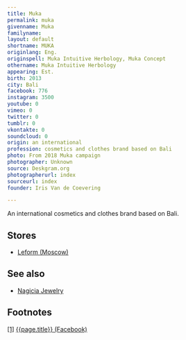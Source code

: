 ```yaml
---
title: Muka
permalink: muka
givenname: Muka
familyname:
layout: default
shortname: MUKA
originlang: Eng.
originspell: Muka Intuitive Herbology, Muka Concept
othername: Muka Intuitive Herbology
appearing: Est.
birth: 2013
city: Bali
facebook: 776
instagram: 3500
youtube: 0
vimeo: 0
twitter: 0
tumblr: 0
vkontakte: 0
soundcloud: 0
origin: an international
profession: cosmetics and clothes brand based on Bali
photo: From 2018 Muka campaign
photographer: Unknown
source: Deskgram.org
photographerurl: index
sourceurl: index
founder: Iris Van de Coevering

---
```


An international cosmetics and clothes brand based on Bali.

## Stores

+ [Leform (Moscow)](leform)

## See also

+ [Nagicia Jewelry](nagicia-jewelry)


## Footnotes

[[1]](#a1) <span id="f1"></span> [{{page.title}} (Facebook)](https://www.facebook.com/pg/mukaskincare/ads/?ref=page_internal)
